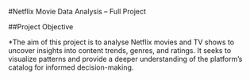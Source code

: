 #Netflix Movie Data Analysis – Full Project


##Project Objective

*The aim of this project is to analyse Netflix movies and TV shows to uncover insights into content trends, genres, and ratings. It seeks to visualize patterns and provide a deeper understanding of the platform’s catalog for informed decision-making.

